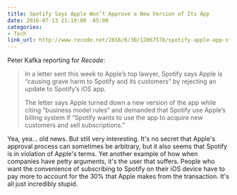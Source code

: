 ```yaml
---
title: Spotify Says Apple Won’t Approve a New Version of Its App
date: 2016-07-13 21:19:00 -05:00
categories:
- Tech
link_url: http://www.recode.net/2016/6/30/12067578/spotify-apple-app-store-rejection
---
```


Peter Kafka reporting for *Recode*:

> In a letter sent this week to Apple’s top lawyer, Spotify says Apple is “causing grave harm to Spotify and its customers” by rejecting an update to Spotify’s iOS app.
>
> The letter says Apple turned down a new version of the app while citing “business model rules” and demanded that Spotify use Apple’s billing system if “Spotify wants to use the app to acquire new customers and sell subscriptions.”

Yea, yea… old news. But still very interesting. It's no secret that Apple's approval process can sometimes be arbitrary, but it also seems that Spotify is in violation of Apple's terms. Yet another example of how when companies have petty arguments, it's the user that suffers. People who want the convenience of subscribing to Spotify on their iOS device have to pay more to account for the 30% that Apple makes from the transaction. It's all just incredibly stupid.
